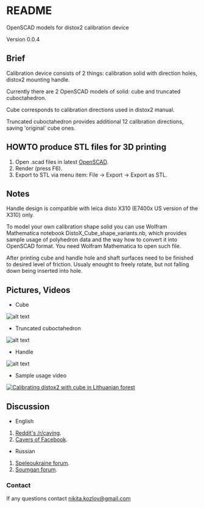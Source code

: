 # README #

OpenSCAD models for distox2 calibration device

Version 0.0.4

## Brief ##

Calibration device consists of 2 things: calibration solid with direction holes, distox2 mounting handle.

Currently there are 2 OpenSCAD models of solid: cube and truncated cuboctahedron. 

Cube corresponds to calibration directions used in distox2 manual.

Truncated cuboctahedron provides additional 12 calibration directions, saving 'original' cube ones.

## HOWTO produce STL files for 3D printing ##

1. Open .scad files in latest [OpenSCAD](http://www.openscad.org/).
2. Render (press F6).
3. Export to STL via menu item: File -> Export -> Export as STL.

## Notes ##

Handle design is compatible with leica disto X310 (E7400x US version of the X310) only.

To model your own calibration shape solid you can use Wolfram Mathematica notebook DistoX_Cube_shape_variants.nb,
which provides sample usage of polyhedron data and the way how to convert it into OpenSCAD format. You need Wolfram Mathematica to open such file.

After printing cube and handle hole and shaft surfaces need to be finished to desired level of friction. Usualy enought to freely rotate, but not falling down being inserted into hole.

## Pictures, Videos ##

* Cube

![alt text](http://i.piccy.info/i9/5196d77742ae2d85f8caadca67d43976/1484739665/14242/1052775/Cube_500.jpg "Cube")

* Truncated cuboctahedron

![alt text](http://i.piccy.info/i9/828afb9a6a9418ddcedd640c004ece3a/1484738948/14279/1052775/TruncatedCuboctahedron_500.jpg "Truncated cuboctahedron")

* Handle

![alt text](http://i.piccy.info/i9/b2a5eee3955f9b9c73d18c5cc8d29773/1484739741/11081/1052775/Handle_500.jpg "Handle")

* Sample usage video

[![Calibrating distox2 with cube in Lithuanian forest](http://img.youtube.com/vi/A7fQdz4pPtE/0.jpg)](https://www.youtube.com/watch?v=A7fQdz4pPtE)

## Discussion ##

* English

1. [Reddit's /r/caving](https://www.reddit.com/r/caving/comments/56mu1l/distox2_calibration_device/).
2. [Cavers of Facebook](https://www.facebook.com/groups/2205123638/permalink/10153870390228639/).

* Russian

1. [Speleoukraine forum](http://www.speleoukraine.org/forum/viewtopic.php?f=19&t=267&sid=d517e04313eabdb7c628c214259eedf8#p4050).
2. [Soumgan forum](http://www.soumgan.com/phpBB2/viewtopic.php?f=24&t=798).

### Contact ###

If any questions contact nikita.kozlov@gmail.com